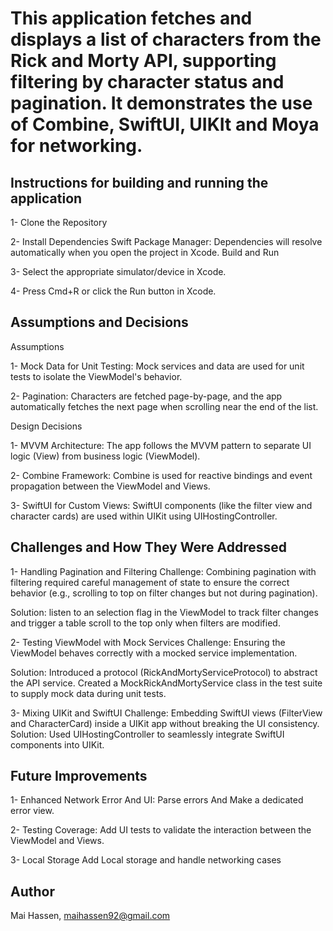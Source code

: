 # This application fetches and displays a list of characters from the Rick and Morty API, supporting filtering by character status and pagination. It demonstrates the use of Combine, SwiftUI, UIKIt and Moya for networking.


## Instructions for building and running the application

1- Clone the Repository


2- Install Dependencies
   Swift Package Manager:
   Dependencies will resolve automatically when you open the project in Xcode.
   Build and Run

3- Select the appropriate simulator/device in Xcode.

4- Press Cmd+R or click the Run button in Xcode.


## Assumptions and Decisions

Assumptions

1- Mock Data for Unit Testing:
   Mock services and data are used for unit tests to isolate the ViewModel's behavior.
   
2- Pagination:
   Characters are fetched page-by-page, and the app automatically fetches the next page when scrolling near the end of the list.
   
   
Design Decisions

1- MVVM Architecture: 
   The app follows the MVVM pattern to separate UI logic (View) from business logic (ViewModel).
   
2- Combine Framework: 
   Combine is used for reactive bindings and event propagation between the ViewModel and Views.
   
3- SwiftUI for Custom Views: SwiftUI components (like the filter view and character cards) are used within UIKit using UIHostingController.


## Challenges and How They Were Addressed

1- Handling Pagination and Filtering 
   Challenge: 
   Combining pagination with filtering required careful management of state to ensure the correct behavior (e.g., scrolling to top on filter changes but not during pagination).
   
   Solution: 
   listen to an selection flag in the ViewModel to track filter changes and trigger a table scroll to the top only when filters are modified.
   
2- Testing ViewModel with Mock Services
   Challenge: 
   Ensuring the ViewModel behaves correctly with a mocked service implementation.
   
   Solution: 
   Introduced a protocol (RickAndMortyServiceProtocol) to abstract the API service. Created a MockRickAndMortyService class in the test suite to supply mock data during unit tests.
   
3- Mixing UIKit and SwiftUI
   Challenge: 
   Embedding SwiftUI views (FilterView and CharacterCard) inside a UIKit app without breaking the UI consistency.
   Solution: 
   Used UIHostingController to seamlessly integrate SwiftUI components into UIKit.
   
   
## Future Improvements
   
1- Enhanced Network Error And UI: 
   Parse errors And Make a dedicated error view.
   
2- Testing Coverage: 
   Add UI tests to validate the interaction between the ViewModel and Views.
   
3- Local Storage
   Add Local storage and handle networking cases   


## Author
   Mai Hassen, maihassen92@gmail.com

